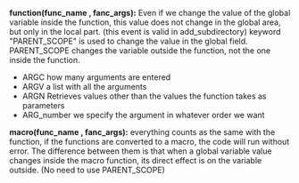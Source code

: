 **function(func_name , fanc_args):**  Even if we change the value of the global variable inside the function, this value does not change in the global area, but only in the local part. (this event is valid in add_subdirectory) keyword "PARENT_SCOPE" is used to change the value in the global field. PARENT_SCOPE changes the variable outside the function, not the one inside the function.

- ARGC how many arguments are entered
- ARGV a list with all the arguments
- ARGN Retrieves values ​​other than the values ​​the function takes as parameters
- ARG_number we specify the argument in whatever order we want

**macro(func_name , fanc_args):** everything counts as the same with the function, if the functions are converted to a macro, the code will run without error. The difference between them is that when a global variable value changes inside the macro function, its direct effect is on the variable outside. (No need to use PARENT_SCOPE)